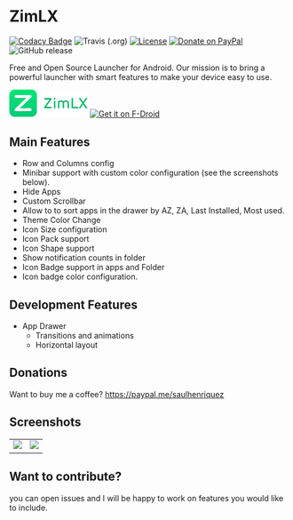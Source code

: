 # ZimLX 
[![Codacy Badge](https://api.codacy.com/project/badge/Grade/084199f064144b3faf8c8689692c868c)](https://app.codacy.com/app/otakuhqz/ZimLX?utm_source=github.com&utm_medium=referral&utm_content=otakuhqz/ZimLX&utm_campaign=Badge_Grade_Dashboard)
![Travis (.org)](https://img.shields.io/travis/otakuhqz/ZimLX.svg?style=for-the-badge)    [![License](https://img.shields.io/badge/License-Apache%202.0-blue.svg?style=for-the-badge)](https://opensource.org/licenses/Apache-2.0)    [![Donate on PayPal](https://img.shields.io/badge/PayPal-Donate%20Now-brightgreen.svg?style=for-the-badge)](https://paypal.me/saulhenriquez)    ![GitHub release](https://img.shields.io/github/release/otakuhqz/ZimLX.svg?style=for-the-badge)

Free and Open Source Launcher for Android.
Our mission is to bring a powerful launcher with smart features to make your device easy to use.

[<img src="Logo/logotype.png" width="28%" alt="Zim Launcher">](https://github.com/otakuhqz/ZimLX)         [<img src="https://f-droid.org/badge/get-it-on.png"
     alt="Get it on F-Droid"
     height="80">](https://f-droid.org/packages/org.zimmob.zimlx/)


## Main Features

* Row and Columns config
* Minibar support with custom color configuration (see the screenshots below).
* Hide Apps
* Custom Scrollbar
* Allow to to sort apps in the drawer by AZ, ZA, Last Installed, Most used.
* Theme Color Change
* Icon Size configuration
* Icon Pack support
* Icon Shape support
* Show notification counts in folder
* Icon Badge support in apps and Folder
* Icon badge color configuration.

## Development Features
* App Drawer
    * Transitions and animations
    * Horizontal layout
    
## Donations
Want to buy me a coffee? https://paypal.me/saulhenriquez


## Screenshots
<table>
    <tr>
        <td><img src="https://github.com/otakuhqz/ZimLX/blob/master/snapshots/zlxdesktop.jpg" width="256" />
        </td>
        <td><img src="https://github.com/otakuhqz/ZimLX/blob/master/snapshots/zlxfolder.jpg" width="256" />
        </td>
    </tr>
<table>

## Want to contribute?
you can open issues and I will be happy to work on features you would like to include.

